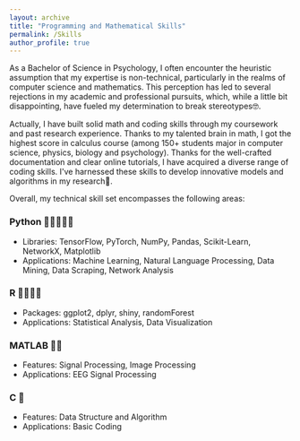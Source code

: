```yaml
---
layout: archive
title: "Programming and Mathematical Skills"
permalink: /Skills
author_profile: true
---
```


As a Bachelor of Science in Psychology, I often encounter the heuristic assumption that my expertise is non-technical, particularly in the realms of computer science and mathematics. This perception has led to several rejections in my academic and professional pursuits, which, while a little bit disappointing, have fueled my determination to break stereotypes🤓.

Actually, I have built solid math and coding skills through my coursework and past research experience. Thanks to my talented brain in math, I got the highest score in calculus course (among 150+ students major in computer science, physics, biology and psychology). Thanks for the well-crafted documentation and clear online tutorials, I have acquired a diverse range of coding skills. I've harnessed these skills to develop innovative models and algorithms in my research🤩.

Overall, my technical skill set encompasses the following areas:

### Python 🌟🌟🌟🌟🌟
- Libraries: TensorFlow, PyTorch, NumPy, Pandas, Scikit-Learn, NetworkX, Matplotlib
- Applications: Machine Learning, Natural Language Processing, Data Mining, Data Scraping, Network Analysis

### R 🌟🌟🌟🌟
- Packages: ggplot2, dplyr, shiny, randomForest
- Applications: Statistical Analysis, Data Visualization

### MATLAB 🌟🌟
- Features: Signal Processing, Image Processing
- Applications: EEG Signal Processing

### C 🌟
- Features: Data Structure and Algorithm
- Applications: Basic Coding



